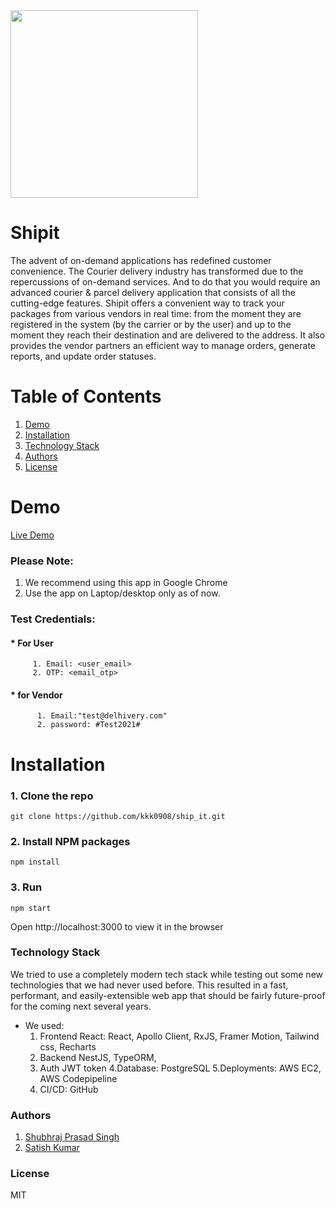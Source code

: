 

<img src="https://user-images.githubusercontent.com/32466035/155830419-4da3cf55-ff07-43cf-be72-52761de49c81.png" width="300" height="300">

# Shipit

The advent of on-demand applications has redefined customer convenience. The Courier
delivery industry has transformed due to the repercussions of on-demand services. And to do
that you would require an advanced courier & parcel delivery application that consists of all the
cutting-edge features. Shipit offers a convenient way to track your packages from various vendors in real time: from the moment they are registered in the system (by the carrier or by the user) and up to the moment they reach their destination and are delivered to the address. It also provides the vendor partners an efficient way to manage orders, generate reports, and update order statuses.



# Table of Contents
1. [Demo](https://github.com/kkk0908/ship_it/blob/master/README.md#demo)
2. [Installation](https://github.com/kkk0908/ship_it/blob/master/README.md#installation)
3. [Technology Stack](https://github.com/kkk0908/ship_it/blob/master/README.md#technology-stack)
4. [Authors](https://github.com/kkk0908/ship_it/blob/master/README.md#technology-stack)
5. [License](https://github.com/kkk0908/ship_it/blob/master/README.md#technology-stack)

# Demo
[Live Demo](http://13.234.187.25/)

### Please Note:
 1. We recommend using this app in Google Chrome 
 2. Use the app on Laptop/desktop only as of now.

### Test Credentials:
   #### * For User
         1. Email: <user_email>
         2. OTP: <email_otp>
   #### * for Vendor
          1. Email:"test@delhivery.com"
          2. password: #Test2021#

# Installation
### 1. Clone the repo
```git clone https://github.com/kkk0908/ship_it.git``` 

### 2. Install NPM packages

```npm install```

### 3. Run
```npm start```

Open http://localhost:3000 to view it in the browser

### Technology Stack
We tried to use a completely modern tech stack while testing out some new technologies that we had never used before. This resulted in a fast, performant, and easily-extensible web app that should be fairly future-proof for the coming next several years. 
* We used:
     1. Frontend React: React, Apollo Client, RxJS, Framer Motion, Tailwind css, Recharts
     2. Backend NestJS, TypeORM,
     3. Auth JWT token
     4.Database: PostgreSQL
     5.Deployments: AWS EC2, AWS Codepipeline
     6. CI/CD: GitHub

### Authors
 1. [Shubhraj Prasad Singh](https://github.com/Shubhraaaj)
 2. [Satish Kumar](https://github.com/kkk0908)

### License
MIT

